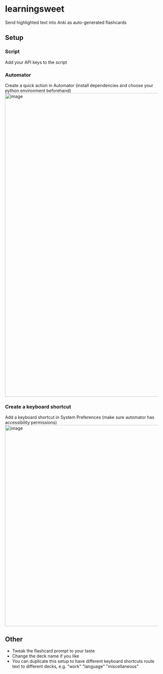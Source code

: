 # learningsweet
Send highlighted text into Anki as auto-generated flashcards

## Setup

### Script
Add your API keys to the script

### Automator
Create a quick action in Automator
(install dependencies and choose your python environment beforehand)
<img width="998" alt="image" src="https://github.com/user-attachments/assets/fc8f3086-0bd3-4dd5-8d70-02b461acf8be">

### Create a keyboard shortcut
Add a keyboard shortcut in System Preferences
(make sure automator has accessibility permissions)
<img width="662" alt="image" src="https://github.com/user-attachments/assets/afaefa07-09be-4a61-b217-4d6e771daa77">

## Other
- Tweak the flashcard prompt to your taste
- Change the deck name if you like
- You can duplicate this setup to have different keyboard shortcuts route text to different decks, e.g. "work" "language" "miscellaneous"
